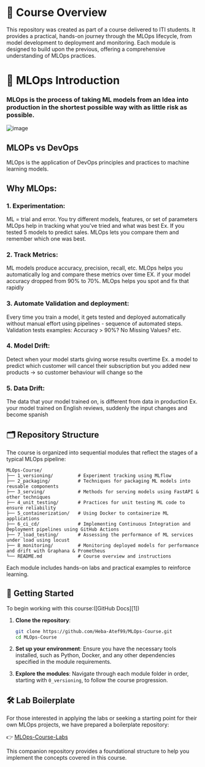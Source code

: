 # 📘 Course Overview

This repository was created as part of a course delivered to ITI students. It provides a practical, hands-on journey through the MLOps lifecycle, from model development to deployment and monitoring. Each module is designed to build upon the previous, offering a comprehensive understanding of MLOps practices.



# 🤖 MLOps Introduction
<h3>MLOps is the process of taking ML models from an Idea into production in the shortest possible way with as little risk as possible.</h3>

![image](https://github.com/user-attachments/assets/4e6f2505-768f-439b-b0bf-4022e6d3c135)


## MLOPs vs DevOps
MLOps is the application of DevOps principles and practices to machine learning models.


## Why MLOps:
### 1. Experimentation:
ML = trial and error. You try different models, features, or set of parameters
MLOps help in tracking what you’ve tried and what was best
Ex. If you tested 5 models to predict sales. MLOps lets you compare them and remember which one was best.

### 2. Track Metrics:
ML models produce accuracy, precision, recall, etc. 
MLOps helps you automatically log and compare these metrics over time
	EX. if your model accuracy dropped from 90% to 70%. MLOps helps you spot and fix that rapidly

### 3. Automate Validation and deployment:
Every time you train a model, it gets tested and deployed automatically without manual effort using pipelines - sequence of automated steps.
Validation tests examples: Accuracy > 90%? No Missing Values? etc.

### 4. Model Drift:
Detect when your model starts giving worse results overtime
Ex. a model to predict which customer will cancel their subscription but you added new products → so customer behaviour will change so the 

### 5. Data Drift:
The data that your model trained on, is different from data in production
Ex. your model trained on English reviews, suddenly the input changes and become spanish


## 🗂️ Repository Structure

The course is organized into sequential modules that reflect the stages of a typical MLOps pipeline:

```
MLOps-Course/
├── 1_versioning/         # Experiment tracking using MLflow
├── 2_packaging/          # Techniques for packaging ML models into reusable components
├── 3_serving/            # Methods for serving models using FastAPI & other techniques
├── 4_unit_testing/       # Practices for unit testing ML code to ensure reliability
├── 5_containerization/   # Using Docker to containerize ML applications
├── 6_ci_cd/              # Implementing Continuous Integration and Deployment pipelines using GitHub Actions
├── 7_load_testing/       # Assessing the performance of ML services under load using locust
├── 8_monitoring/         # Monitoring deployed models for performance and drift with Graphana & Prometheus
└── README.md             # Course overview and instructions
```



Each module includes hands-on labs and practical examples to reinforce learning.



## 🚀 Getting Started

To begin working with this course:([GitHub Docs][1])

1. **Clone the repository**:

   ```bash
   git clone https://github.com/Heba-Atef99/MLOps-Course.git
   cd MLOps-Course
   ```



2. **Set up your environment**:
   Ensure you have the necessary tools installed, such as Python, Docker, and any other dependencies specified in the module requirements.

3. **Explore the modules**:
   Navigate through each module folder in order, starting with `0_versioning`, to follow the course progression.



## 🛠️ Lab Boilerplate

For those interested in applying the labs or seeking a starting point for their own MLOps projects, we have prepared a boilerplate repository:

👉 [MLOps-Course-Labs](https://github.com/Heba-Atef99/MLOps-Course-Labs)

This companion repository provides a foundational structure to help you implement the concepts covered in this course.


